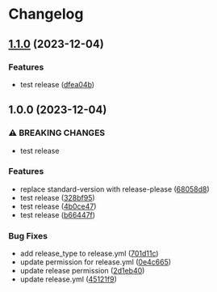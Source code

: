 # Changelog

## [1.1.0](https://www.github.com/luudvan94/hey_memory_app/compare/v1.0.0...v1.1.0) (2023-12-04)


### Features

* test release ([dfea04b](https://www.github.com/luudvan94/hey_memory_app/commit/dfea04b3281ad87f16a9aa18b7830a1d9cd34d07))

## 1.0.0 (2023-12-04)


### ⚠ BREAKING CHANGES

* test release

### Features

* replace standard-version with release-please ([68058d8](https://www.github.com/luudvan94/hey_memory_app/commit/68058d8f1a889493e0e53057f226b7860c8a52e9))
* test release ([328bf95](https://www.github.com/luudvan94/hey_memory_app/commit/328bf9575540ea0f11e16c51e393592d393c38b1))
* test release ([4b0ce47](https://www.github.com/luudvan94/hey_memory_app/commit/4b0ce475b9d60ca7c31c0e370187947bea2cb5b3))
* test release ([b66447f](https://www.github.com/luudvan94/hey_memory_app/commit/b66447fa655bc9f44901387569e779cb0dc924f1))


### Bug Fixes

* add release_type to release.yml ([701d11c](https://www.github.com/luudvan94/hey_memory_app/commit/701d11c7b2611b1200a5c82e0958bdf2a17d6007))
* update permission for release.yml ([0e4c665](https://www.github.com/luudvan94/hey_memory_app/commit/0e4c6658bd48072795410c8b3f02fdc47ece616d))
* update release permission ([2d1eb40](https://www.github.com/luudvan94/hey_memory_app/commit/2d1eb40acfcd40b82cb2bd48ea205c43bd3e5196))
* update release.yml ([45121f9](https://www.github.com/luudvan94/hey_memory_app/commit/45121f9ff900182355e37d7a402cb02c0919703e))
